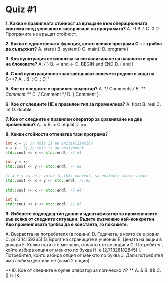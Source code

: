 # Quiz #1 

**1.  Каква е правилната стойност за връщане към операционната система след успешното завършване на програмата?**
 A. -1 
 B. 1 
 C. 0 
 D. Програмите не връщат стойност.

**2. Каква е единствената функция, която всички програми C ++ трябва да съдържат?**
A. start()
B. system() 
C. main() 
D. program()

**3. Коя пунктуация се използва за сигнализиране на началото и края на блоковете?**
A. { } 
B. -> and <- 
C. BEGIN and END 
D. ( and ) 

**4. С кой пунктуационен знак завършват повечето редове в кода на C++?**
A. . 
B. ; 
C. : 
D. ' 

**5. Кое от следните е правилен коментар?**
A. */ Comments */
B. ** Comment **
C. /* Comment */
D. { Comment }

**6. Кое от следните НЕ е правилен тип за променлива?**
A. float
B. real
C. int
D. double

**7. Кое от следните е правилен оператор за сравняване на две променливи?**
A. :=
B. =
C. equal
D. ==

**8. Какви стойности отпечатва тази програма?**
```c++
int x = 5; // this is an initialization
x = x - 2; // this is an assignment
std::cout << x << std::endl; // #1
 
int y = x;
std::cout << y << std::endl; // #2
 
// x + y is an r-value in this context, so evaluate their values
std::cout << x + y << std::endl; // #3
 
std::cout << x << std::endl; // #4
 
int z;
std::cout << z << std::endl; // #5
```

**9. Изберете подходящ тип данни и идентификатор за променливите във всяка от следните ситуации. Бъдете възможно най-конкретни. Ако променливата трябва да е константа, го покажете.**

A. Възрастта на потребителя (в години)
B. Годината, в която се е родил
C. pi (3.14159265)
D. Броят на страниците в учебник
E. Цената на акции в долари 
F. Колко пъти сте мигнали, откакто сте се родили
G. Потребител, който избира опция от менюто по буква
H. е (2,71828182845)
I. Потребител, който избира опция от менюто по буква
J. Дали потребител има любим цвят или не (само 2 опции)

**10. Кое от следните е булев оператор за логическo И? **
A. &
B. &&
C. ||
D. |&
